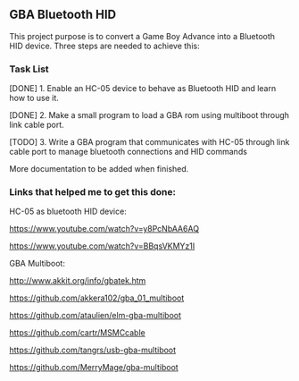 ## GBA Bluetooth HID ##
This project purpose is to convert a Game Boy Advance into a Bluetooth HID device.
Three steps are needed to achieve this:

### Task List ###
[DONE] 1. Enable an HC-05 device to behave as Bluetooth HID and learn how to use it. 

[DONE] 2. Make a small program to load a GBA rom using multiboot through link cable port.

[TODO] 3. Write a GBA program that communicates with HC-05 through link cable port to manage bluetooth connections and HID commands


More documentation to be added when finished.

### Links that helped me to get this done: ###

HC-05 as bluetooth HID device:

https://www.youtube.com/watch?v=y8PcNbAA6AQ

https://www.youtube.com/watch?v=BBqsVKMYz1I

GBA Multiboot:

http://www.akkit.org/info/gbatek.htm

https://github.com/akkera102/gba_01_multiboot

https://github.com/ataulien/elm-gba-multiboot

https://github.com/cartr/MSMCcable

https://github.com/tangrs/usb-gba-multiboot

https://github.com/MerryMage/gba-multiboot
